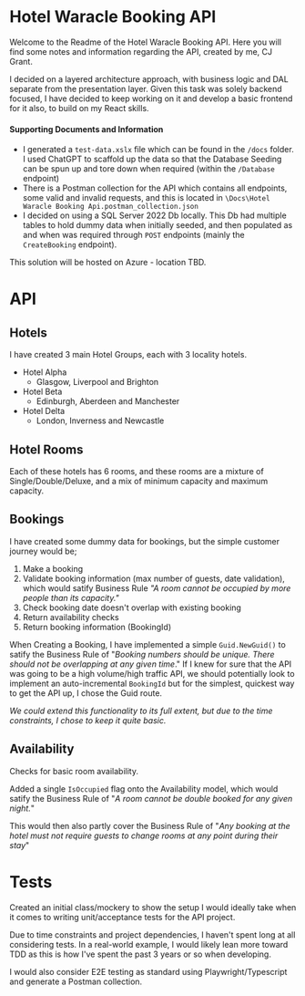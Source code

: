 # Hotel Waracle Booking API

Welcome to the Readme of the Hotel Waracle Booking API. Here you will find some notes and information regarding the API, created by me, CJ Grant.

I decided on a layered architecture approach, with business logic and DAL separate from the presentation layer. Given this task was solely backend focused, I have decided to keep working on it and develop a basic frontend for it also, to build on my React skills. 

#### Supporting Documents and Information

* I generated a `test-data.xslx` file which can be found in the `/docs` folder. I used ChatGPT to scaffold up the data so that the Database Seeding can be spun up and tore down when required (within the `/Database` endpoint)
* There is a Postman collection for the API which contains all endpoints, some valid and invalid requests, and this is located in `\Docs\Hotel Waracle Booking Api.postman_collection.json`
* I decided on using a SQL Server 2022 Db locally. This Db had multiple tables to hold dummy data when initially seeded, and then populated as and when was required through `POST` endpoints (mainly the `CreateBooking` endpoint).


This solution will be hosted on Azure - location TBD.

# API

## Hotels
 
I have created 3 main Hotel Groups, each with 3 locality hotels.

- Hotel Alpha
    - Glasgow, Liverpool and Brighton
- Hotel Beta
    - Edinburgh, Aberdeen and Manchester
- Hotel Delta
    - London, Inverness and Newcastle

## Hotel Rooms

Each of these hotels has 6 rooms, and these rooms are a mixture of Single/Double/Deluxe, and a mix of minimum capacity and maximum capacity.

## Bookings

I have created some dummy data for bookings, but the simple customer journey would be;

1. Make a booking
2. Validate booking information (max number of guests, date validation), which would satify Business Rule *"A room cannot be occupied by more people than its capacity."*
3. Check booking date doesn't overlap with existing booking
4. Return availability checks
5. Return booking information (BookingId)

When Creating a Booking, I have implemented a simple `Guid.NewGuid()` to satify the Business Rule of "*Booking numbers should be unique. There should not be overlapping at any given time*." If I knew for sure that the API was going to be a high volume/high traffic API, we should potentially look to implement an auto-incremental `BookingId` but for the simplest, quickest way to get the API up, I chose the Guid route.

_We could extend this functionality to its full extent, but due to the time constraints, I chose to keep it quite basic._

## Availability

Checks for basic room availability.

Added a single `IsOccupied` flag onto the Availability model, which would satify the Business Rule of "*A room cannot be double booked for any given night.*"

This would then also partly cover the Business Rule of "*Any booking at the hotel must not require guests to change rooms at any point during their stay*"

# Tests

Created an initial class/mockery to show the setup I would ideally take when it comes to writing unit/acceptance tests for the API project.

Due to time constraints and project dependencies, I haven't spent long at all considering tests. In a real-world example, I would likely lean more toward TDD as this is how I've spent the past 3 years or so when developing.

I would also consider E2E testing as standard using Playwright/Typescript and generate a Postman collection.